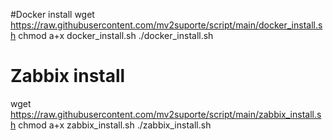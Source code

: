 #Docker install
wget https://raw.githubusercontent.com/mv2suporte/script/main/docker_install.sh
chmod a+x docker_install.sh
./docker_install.sh

# Zabbix install
wget https://raw.githubusercontent.com/mv2suporte/script/main/zabbix_install.sh
chmod a+x zabbix_install.sh
./zabbix_install.sh
